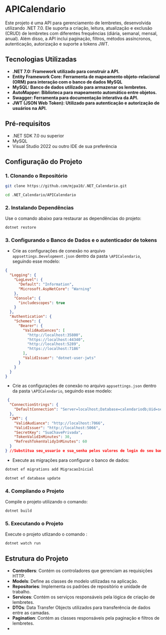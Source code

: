 # APICalendario

Este projeto é uma API para gerenciamento de lembretes, desenvolvida utilizando .NET 7.0. Ele suporta a criação, leitura, atualização e exclusão (CRUD) de lembretes com diferentes frequências (diária, semanal, mensal, anual). Além disso, a API inclui paginação, filtros, métodos assíncronos, autenticação, autorização e suporte a tokens JWT.

## Tecnologias Utilizadas

- **.NET 7.0: Framework utilizado para construir a API.**
- **Entity Framework Core: Ferramenta de mapeamento objeto-relacional (ORM) para interação com o banco de dados MySQL**
- **MySQL: Banco de dados utilizado para armazenar os lembretes.**
- **AutoMapper: Biblioteca para mapeamento automático entre objetos.**
- **Swagger: Ferramenta para documentação interativa da API.**
- **JWT (JSON Web Token): Utilizado para autenticação e autorização de usuários na API.**

## Pré-requisitos

- .NET SDK 7.0 ou superior
- MySQL
- Visual Studio 2022 ou outro IDE de sua preferência

## Configuração do Projeto

### 1. Clonando o Repositório

```bash
git clone https://github.com/mjpa10/.NET_Calendario.git
```
```bash
cd .NET_Calendario/APICalendario
```
### 2. Instalando Dependências

Use o comando abaixo para restaurar as dependências do projeto:

```bash
dotnet restore
```

### 3. Configurando o Banco de Dados e o autenticador de tokens

- Crie as configurações de conexão no arquivo `appsettings.Development.json` dentro da pasta `\APICalendario`, seguindo esse modelo:

```json
{
  "Logging": {
    "LogLevel": {
      "Default": "Information",
      "Microsoft.AspNetCore": "Warning"
    },
    "Console": {
      "includescopes": true
    }
  },
  "Authentication": {
    "Schemes": {
      "Bearer": {
        "ValidAudiences": [
          "http://localhost:35800",
          "https://localhost:44340",
          "http://localhost:5289",
          "https://localhost:7186"
        ],
        "ValidIssuer": "dotnet-user-jwts"
      }
    }
  }
}
```

- Crie as configurações de conexão no arquivo `appsettings.json` dentro da pasta `\APICalendario`, seguindo esse modelo:
  
```json
 {
  "ConnectionStrings": {
    "DefaultConnection": "Server=localhost;Database=calendariodb;Uid=seu_usuario;Password=sua_senha;"
  },
  "JWT": {
    "ValidAudiance": "http://localhost:7066",
    "ValidIssuer": "http://localhost:5066",
    "SecretKey": "SuaChavePrivada",
    "TokenValidInMinutes": 30,
    "RefreshTokenValidyInMinutes": 60
  }
} //Substitua seu_usuario e sua_senha pelos valores de login do seu banco de dados.
```

- Execute as migrações para configurar o banco de dados:

```bash
dotnet ef migrations add MigracaoInicial
```
```bash
dotnet ef database update
```

### 4. Compilando o Projeto

Compile o projeto utilizando o comando:

```bash
dotnet build
```

### 5. Executando o Projeto

Execute o projeto utlizando o comando :

```bash
dotnet watch run
```

## Estrutura do Projeto

- **Controllers**: Contém os controladores que gerenciam as requisições HTTP.
- **Models**: Define as classes de modelo utilizadas na aplicação.
- **Repositories**: Implementa os padrões de repositório e unidade de trabalho.
- **Services**: Contém os serviços responsáveis pela lógica de criação de lembretes.
- **DTOs**: Data Transfer Objects utilizados para transferência de dados entre as camadas.
- **Pagination**: Contém as classes responsáveis pela paginação e filtros de lembretes.
- 
